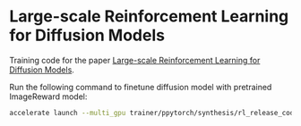# Large-scale Reinforcement Learning for Diffusion Models

Training code for the paper [Large-scale Reinforcement Learning for Diffusion Models](https://pinternal/joint-rl-diffusion.github.io/).



Run the following command to finetune diffusion model with pretrained ImageReward model:
```bash
accelerate launch --multi_gpu trainer/ppytorch/synthesis/rl_release_code/train.py --config_name image_reward
```
